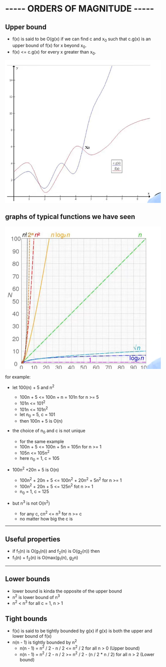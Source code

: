 # ----- ORDERS OF MAGNITUDE -----

## Upper bound

- f(x) is said to be O(g(x) if we can find c and x<sub>0</sub> such that c.g(x) is an upper bound of f(x) for x beyond x<sub>0</sub>.
- f(x) <= c.g(x) for every x greater than x<sub>0</sub>.

![myimage](./images/1.png)

## graphs of typical functions we have seen

![img2](./images/2.png)

for example:
* let 100(n) + 5 and n<sup>2</sup>
    * 100n + 5 <= 100n + n = 101n for n >= 5
    * 101n <= 101<sup>2</sup>
    * 101n <=  101n<sup>2</sup>
    * let n<sub>0</sub> = 5, c = 101
    * then 100n + 5 is O(n)

* the choice of n<sub>0</sub> and c is not unique
    * for the same example
    * 100n +  5 <= 100n + 5n = 105n for n >= 1
    * 105n <= 105n<sup>2</sup>
    * here n<sub>0</sub> = 1, c = 105
* 100n<sup>2</sup> +20n + 5 is O(n)
	* 100n<sup>2</sup> + 20n + 5 <= 100n<sup>2</sup> + 20n<sup>2</sup> + 5n<sup>2</sup> for n >= 1
	* 100n<sup>2</sup> + 20n + 5 <= 125n<sup>2</sup> fot n >= 1
	* n<sub>0</sub> = 1, c = 125
* but n<sup>3</sup> is not O(n<sup>2</sup>)
	* for any c, cn<sup>2</sup> <= n<sup>3</sup> for n >= c
	* no matter how big the c is

***
## Useful properties

* if f<sub>1</sub>(n) is O(g<sub>1</sub>(n)) and f<sub>2</sub>(n) is O(g<sub>2</sub>(n)) then  
* f<sub>1</sub>(n) + f<sub>2</sub>(n) is O(max(g<sub>1</sub>(n), g<sub>2</sub>n)

***

## Lower bounds

* lower bound is kinda the opposite of the upper bound
* n<sup>2</sup> is lower bound of n<sup>3</sup>
* n<sup>2</sup> < n<sup>3</sup>  for all c = 1, n > 1

## Tight bounds

* f(x) is said to be tightly bounded by g(x) if g(x) is both the upper and lower bound of f(x)
* n(n - 1) is tightly bounded by n<sup>2</sup> 
	* n(n - 1)  = n<sup>2</sup> / 2 - n / 2 <=  n<sup>2</sup> / 2 for all  n > 0 (Upper bound)
	* n(n - 1)  = n<sup>2</sup> / 2 - n / 2 >=  n<sup>2</sup> / 2 - (n / 2 * n / 2) for all  n > 2 (Lower bound)


